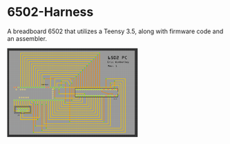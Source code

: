 # 6502-Harness
 
A breadboard 6502 that utilizes a Teensy 3.5, along with firmware code and an assembler.

<img src="6502circuit.png"  width="60%">
